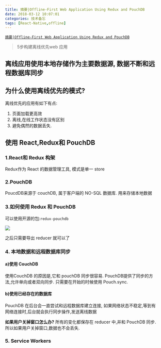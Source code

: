 ```yaml
---
title: 摘要|Offline-First Web Application Using Redux and PouchDB
date: 2018-03-12 10:07:01
categories: 技术备忘
tags: [React-Native,offline]
---
```


[`摘要|Offline-First Web Application Using Redux and PouchDB`](https://stories.jotform.com/offline-first-web-applications-d2d321444510)

>5步构建离线优先web 应用

## 离线应用使用本地存储作为主要数据源, 数据不断和远程数据库同步
## 为什么使用离线优先的模式?
离线优先的应用有如下有点:

1. 页面加载更高效
2. 离线,在线工作状态没有区别
3. 避免偶然的数据丢失. 

## 使用 React,Redux和 PouchDB

### 1.React和 Redux 构架

  Redux作为 React 的数据管理工具, 模式是单一 store
  
### 2.PouchDB
 PoucdDB来源于 couchDB, 属于客户端的 NO-SQL 数据库. 用来存储本地数据
 
 
### 3.如何使用 Redux 和 PouchDB

可以使用开源的包:`redux-pouchdb`  

![](https://ws3.sinaimg.cn/large/006tNc79gy1fp9tibrd7rj30ww0m8jtj.jpg)

之后只需要导出 reducer 就可以了

### 4. 本地数据和远程数据库同步

#### a)使用 CouchDB
 使用CouchDB 的原因是,它和 pouchDB 同步很容易. PouchDB提供了同步的方法,允许单向或者双向同步. 只需要在开始的时候使用 Pouch.sync.
#### b)使用已经存在的数据库
PouchDB 在后台会一直尝试和远程数据库建立连接, 如果网络状态不稳定,等到有网络连接时,后台就会执行同步操作,发送离线数据

**如果用户关掉窗口怎么办?**
所有的变化都保存在 reducer 中,并和 PouchDB 同步. 所以如果用户关掉窗口,数据也不会丢失. 

### 5. Service Workers









